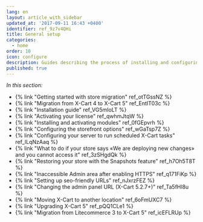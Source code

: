```yaml
---
lang: en
layout: article_with_sidebar
updated_at: '2017-09-11 16:43 +0400'
identifier: ref_9z7v4QHi
title: General setup
categories:
  - home
order: 10
icon: configure
description: Guides describing the process of installing and configuring your X-Cart 5
published: true
---
```



_In this section:_

*   {% link "Getting started with store migration" ref_otTGssNZ %}
*   {% link "Migration from X-Cart 4 to X-Cart 5" ref_EntIT03c %}
*   {% link "Installation guide" ref_VG5mIoLT %}
*   {% link "Activating your license" ref_qwhmJtqW %}
*   {% link "Installing and activating modules" ref_0fGEpvrh %}
*   {% link "Сonfiguring the storefront options" ref_wGaTsp7Z %}
*   {% link "Сonfiguring your server to run scheduled X-Cart tasks" ref_lLqNzAaq %}
*   {% link "What to do if your store says «We are deploying new changes» and you cannot access it" ref_3zSHgdQk %}
*   {% link "Restoring your store with the Snapshots feature" ref_h7Oh5T8T %}
*   {% link "Inaccessible Admin area after enabling HTTPS" ref_q171FiKp %}
*   {% link "Setting up seo-friendly URLs" ref_nJxrzFEZ %}
*   {% link "Changing the admin panel URL (X-Cart 5.2.7+)" ref_Ta5fHl8u %}
*   {% link "Moving X-Cart to another location" ref_6oFmUXC7 %}
*   {% link "Upgrading X-Cart 5" ref_pQQ1CLe1 %}
*   {% link "Migration from Litecommerce 3 to X-Cart 5" ref_icEFLRUp %}
